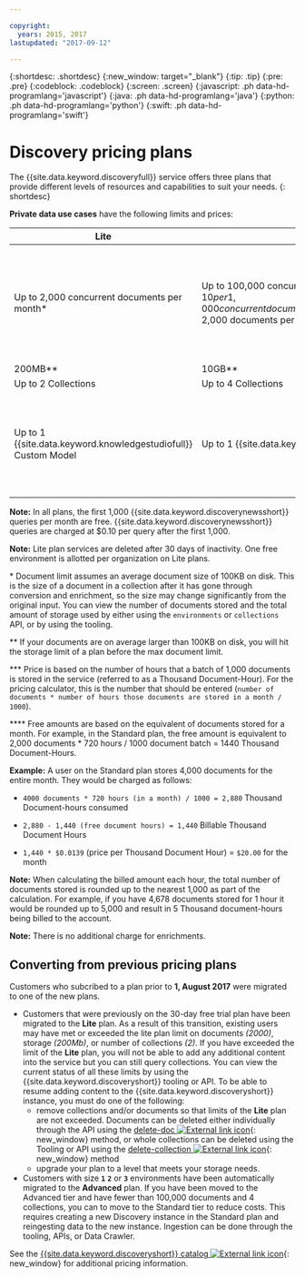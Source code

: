 ```yaml
---

copyright:
  years: 2015, 2017
lastupdated: "2017-09-12"

---
```


{:shortdesc: .shortdesc}
{:new_window: target="_blank"}
{:tip: .tip}
{:pre: .pre}
{:codeblock: .codeblock}
{:screen: .screen}
{:javascript: .ph data-hd-programlang='javascript'}
{:java: .ph data-hd-programlang='java'}
{:python: .ph data-hd-programlang='python'}
{:swift: .ph data-hd-programlang='swift'}

# Discovery pricing plans

The {{site.data.keyword.discoveryfull}} service offers three plans that provide different levels of resources and capabilities to suit your needs.
{: shortdesc}

**Private data use cases** have the following limits and prices:

| Lite                     |  Standard         | Advanced          |
|--------------------------|-------------------|-------------------|
| Up to 2,000 concurrent documents per month\*   |Up to 100,000 concurrent documents per month\*<br/> $10 per 1,000 concurrent documents per month ($0.0139USD/1000Doc/Hr)\*\*\*<br/> 2,000 documents per month free\*\*\*\*  | **Reserved environment**</br>$1,000/month base rate<br/> Up to 1,000,000 documents per month\*<br/> $5 per 1,000 concurrent documents per month ($0.00694 USD/1000Doc/Hr)\*\*\*<br/> 100,000 documents per month included\*\*\*\*</br> For larger environments, contact [Sales ![External link icon](../../icons/launch-glyph.svg "External link icon")](https://www.ibm.com/marketing/iwm/dre/signup?source=MAIL-watson){: new_window}.
| 200MB\*\*                  |10GB\*\*  | 80GB\*\*
| Up to 2 Collections      |Up to 4 Collections | Up to 100 Collections|
| Up to 1 {{site.data.keyword.knowledgestudiofull}} Custom Model     |Up to 1 {{site.data.keyword.knowledgestudioshort}} Custom Model | Unlimited {{site.data.keyword.knowledgestudioshort}} Custom Models<br/>1 {{site.data.keyword.knowledgestudioshort}} Custom Model included <br/>Additional $800 per {{site.data.keyword.knowledgestudioshort}} model per month|

**Note:** In all plans, the first 1,000 {{site.data.keyword.discoverynewsshort}} queries per month are free. {{site.data.keyword.discoverynewsshort}} queries are charged at $0.10 per query after the first 1,000.

**Note:** Lite plan services are deleted after 30 days of inactivity. One free environment is allotted per organization on Lite plans. 

 \* Document limit assumes an average document size of 100KB on disk. This is the size of a document in a collection after it has gone through conversion and enrichment, so the size may change significantly from the original input. You can view the number of documents stored and the total amount of storage used by either using the `environments` or `collections` API, or by using the tooling.

 \*\* If your documents are on average larger than 100KB on disk, you will hit the storage limit of a plan before the max document limit.

 \*\*\* Price is based on the number of hours that a batch of 1,000 documents is stored in the service (referred to as a Thousand Document-Hour). For the pricing calculator, this is the number that should be entered (`number of documents * number of hours those documents are stored in a month / 1000`).

 \*\*\*\* Free amounts are based on the equivalent of documents stored for a month. For example, in the Standard plan, the free amount is equivalent to 2,000 documents * 720 hours / 1000 document batch  = 1440 Thousand Document-Hours.

**Example:** A user on the Standard plan stores 4,000 documents for the entire month. They would be charged as follows:

- `4000 documents * 720 hours (in a month) / 1000 = 2,880` Thousand Document-hours consumed

- `2,880 - 1,440 (free document hours) = 1,440` Billable Thousand Document Hours

- `1,440 * $0.0139` (price per Thousand Document Hour) = `$20.00` for the month

**Note:** When calculating the billed amount each hour, the total number of documents stored is rounded up to the nearest 1,000 as part of the calculation. For example, if you have 4,678 documents stored for 1 hour it would be rounded up to 5,000 and result in 5 Thousand document-hours being billed to the account.

**Note:** There is no additional charge for enrichments.

## Converting from previous pricing plans

Customers who subcribed to a plan prior to **1, August 2017** were migrated to one of the new plans.

- Customers that were previously on the 30-day free trial plan have been migrated to the **Lite** plan.
  As a result of this transition, existing users may have met or exceeded the lite plan limit on documents _(2000)_, storage _(200Mb)_, or number of collections _(2)_. If you have exceeded the limit of the **Lite** plan, you will not be able to add any additional content into the service but you can still query collections. You can view the current status of all these limits by using the {{site.data.keyword.discoveryshort}} tooling or API. To be able to resume adding content to the {{site.data.keyword.discoveryshort}} instance, you must do one of the following:
  - remove collections and/or documents so that limits of the **Lite** plan are not exceeded.
    Documents can be deleted either individually through the API using the [delete-doc ![External link icon](../../icons/launch-glyph.svg "External link icon")](https://www.ibm.com/watson/developercloud/discovery/api/v1/#delete-doc){: new_window} method, or whole collections can be deleted using the Tooling or API using the [delete-collection ![External link icon](../../icons/launch-glyph.svg "External link icon")](https://www.ibm.com/watson/developercloud/discovery/api/v1/#delete-collection){: new_window} method
  - upgrade your plan to a level that meets your storage needs.
- Customers with size **`1`** **`2`** or **`3`** environments have been automatically migrated to the **Advanced** plan.
  If you have been moved to the Advanced tier and have fewer than 100,000 documents and 4 collections, you can to move to the Standard tier to reduce costs. This requires creating a new Discovery instance in the Standard plan and reingesting data to the new instance. Ingestion can be done through the tooling, APIs, or Data Crawler.

See the [{{site.data.keyword.discoveryshort}} catalog ![External link icon](../../icons/launch-glyph.svg "External link icon")](https://console.ng.bluemix.net/catalog/services/discovery/){: new_window} for additional pricing information.
